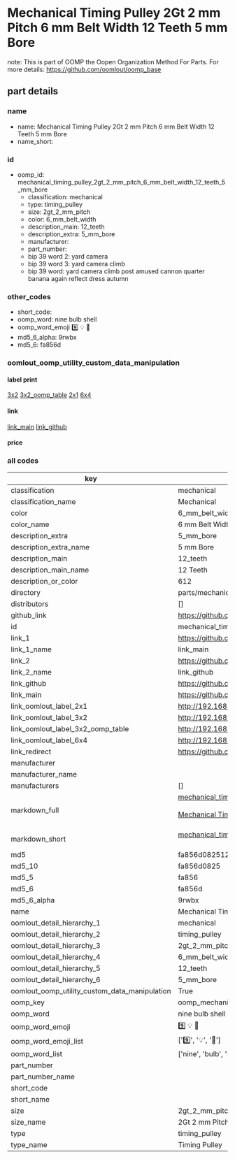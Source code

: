 # Mechanical Timing Pulley 2Gt 2 mm Pitch 6 mm Belt Width 12 Teeth 5 mm Bore  

note: This is part of OOMP the Oopen Organization Method For Parts. For more details: https://github.com/oomlout/oomp_base

##  part details
  







### name
* name: Mechanical Timing Pulley 2Gt 2 mm Pitch 6 mm Belt Width 12 Teeth 5 mm Bore
* name_short: 
### id
* oomp_id: mechanical_timing_pulley_2gt_2_mm_pitch_6_mm_belt_width_12_teeth_5_mm_bore
  * classification: mechanical
  * type: timing_pulley
  * size: 2gt_2_mm_pitch
  * color: 6_mm_belt_width
  * description_main: 12_teeth
  * description_extra: 5_mm_bore
  * manufacturer: 
  * part_number: 
  * bip 39 word 2: yard camera
  * bip 39 word 3: yard camera climb
  * bip 39 word: yard camera climb post amused cannon quarter banana again reflect dress autumn

### other_codes
* short_code: 
* oomp_word: nine bulb shell
* oomp_word_emoji :nine: :bulb: :shell:
* md5_6_alpha: 9rwbx
* md5_6: fa856d






### oomlout_oomp_utility_custom_data_manipulation
#### label print
[3x2](http://192.168.1.245:1112/?label=oomp%209rwbx)
[3x2_oomp_table](http://192.168.1.108:1112/?label=oomp%209rwbx)
[2x1](http://192.168.1.242:1112/?label=oomp%209rwbx)
[6x4](http://192.168.1.55:1112/?label=oomp%209rwbx)    

#### link

[link_main](https://github.com/oomlout/oomlout_oomp_version_1_messy/tree/main/parts/mechanical_timing_pulley_2gt_2_mm_pitch_6_mm_belt_width_12_teeth_5_mm_bore) [link_github](https://github.com/oomlout/oomlout_oomp_version_1_messy/tree/main/parts/mechanical_timing_pulley_2gt_2_mm_pitch_6_mm_belt_width_12_teeth_5_mm_bore)                             

#### price







### all codes 
| key | value |  
| --- | --- |  
| classification | mechanical |  
| classification_name | Mechanical |  
| color | 6_mm_belt_width |  
| color_name | 6 mm Belt Width |  
| description_extra | 5_mm_bore |  
| description_extra_name | 5 mm Bore |  
| description_main | 12_teeth |  
| description_main_name | 12 Teeth |  
| description_or_color | 612 |  
| directory | parts/mechanical_timing_pulley_2gt_2_mm_pitch_6_mm_belt_width_12_teeth_5_mm_bore |  
| distributors | [] |  
| github_link | https://github.com/oomlout/oomlout_oomp_part_src/tree/main/parts/mechanical_timing_pulley_2gt_2_mm_pitch_6_mm_belt_width_12_teeth_5_mm_bore |  
| id | mechanical_timing_pulley_2gt_2_mm_pitch_6_mm_belt_width_12_teeth_5_mm_bore |  
| link_1 | https://github.com/oomlout/oomlout_oomp_version_1_messy/tree/main/parts/mechanical_timing_pulley_2gt_2_mm_pitch_6_mm_belt_width_12_teeth_5_mm_bore |  
| link_1_name | link_main |  
| link_2 | https://github.com/oomlout/oomlout_oomp_version_1_messy/tree/main/parts/mechanical_timing_pulley_2gt_2_mm_pitch_6_mm_belt_width_12_teeth_5_mm_bore |  
| link_2_name | link_github |  
| link_github | https://github.com/oomlout/oomlout_oomp_version_1_messy/tree/main/parts/mechanical_timing_pulley_2gt_2_mm_pitch_6_mm_belt_width_12_teeth_5_mm_bore |  
| link_main | https://github.com/oomlout/oomlout_oomp_version_1_messy/tree/main/parts/mechanical_timing_pulley_2gt_2_mm_pitch_6_mm_belt_width_12_teeth_5_mm_bore |  
| link_oomlout_label_2x1 | http://192.168.1.242:1112/?label=oomp%209rwbx |  
| link_oomlout_label_3x2 | http://192.168.1.245:1112/?label=oomp%209rwbx |  
| link_oomlout_label_3x2_oomp_table | http://192.168.1.108:1112/?label=oomp%209rwbx |  
| link_oomlout_label_6x4 | http://192.168.1.55:1112/?label=oomp%209rwbx |  
| link_redirect | https://github.com/oomlout/oomlout_oomp_version_1_messy/tree/main/parts/mechanical_timing_pulley_2gt_2_mm_pitch_6_mm_belt_width_12_teeth_5_mm_bore |  
| manufacturer |  |  
| manufacturer_name |  |  
| manufacturers | [] |  
| markdown_full | [mechanical_timing_pulley_2gt_2_mm_pitch_6_mm_belt_width_12_teeth_5_mm_bore](none)<br>[](none)<br>[Mechanical Timing Pulley 2Gt 2 Mm Pitch 6 Mm Belt Width 12 Teeth 5 Mm Bore](none)<br><br> |  
| markdown_short | [mechanical_timing_pulley_2gt_2_mm_pitch_6_mm_belt_width_12_teeth_5_mm_bore](none)<br><br> |  
| md5 | fa856d08251235ec85841a8a56082ff6 |  
| md5_10 | fa856d0825 |  
| md5_5 | fa856 |  
| md5_6 | fa856d |  
| md5_6_alpha | 9rwbx |  
| name | Mechanical Timing Pulley 2Gt 2 mm Pitch 6 mm Belt Width 12 Teeth 5 mm Bore |  
| oomlout_detail_hierarchy_1 | mechanical |  
| oomlout_detail_hierarchy_2 | timing_pulley |  
| oomlout_detail_hierarchy_3 | 2gt_2_mm_pitch |  
| oomlout_detail_hierarchy_4 | 6_mm_belt_width |  
| oomlout_detail_hierarchy_5 | 12_teeth |  
| oomlout_detail_hierarchy_6 | 5_mm_bore |  
| oomlout_oomp_utility_custom_data_manipulation | True |  
| oomp_key | oomp_mechanical_timing_pulley_2gt_2_mm_pitch_6_mm_belt_width_12_teeth_5_mm_bore |  
| oomp_word | nine bulb shell |  
| oomp_word_emoji | :nine: :bulb: :shell: |  
| oomp_word_emoji_list | [':nine:', ':bulb:', ':shell:'] |  
| oomp_word_list | ['nine', 'bulb', 'shell'] |  
| part_number |  |  
| part_number_name |  |  
| short_code |  |  
| short_name |  |  
| size | 2gt_2_mm_pitch |  
| size_name | 2Gt 2 mm Pitch |  
| type | timing_pulley |  
| type_name | Timing Pulley |  
